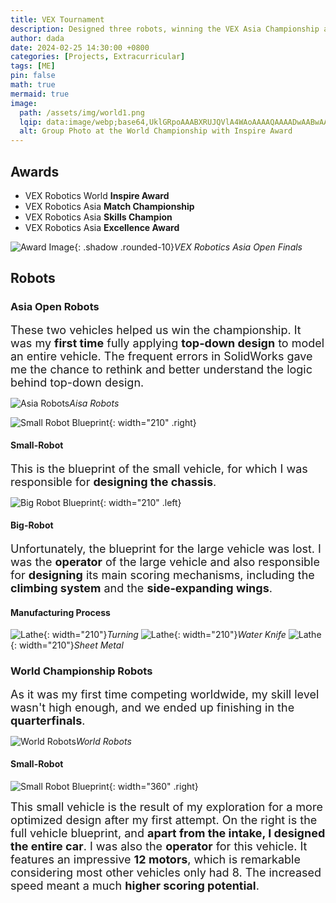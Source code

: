 ```yaml
---
title: VEX Tournament
description: Designed three robots, winning the VEX Asia Championship and qualifying for Worlds, while earning the Inspire Award.
author: dada
date: 2024-02-25 14:30:00 +0800
categories: [Projects, Extracurricular]
tags: [ME]
pin: false
math: true
mermaid: true
image:
  path: /assets/img/world1.png
  lqip: data:image/webp;base64,UklGRpoAAABXRUJQVlA4WAoAAAAQAAAADwAABwAAQUxQSDIAAAARL0AmbZurmr57yyIiqE8oiG0bejIYEQTgqiDA9vqnsUSI6H+oAERp2HZ65qP/VIAWAFZQOCBCAAAA8AEAnQEqEAAIAAVAfCWkAALp8sF8rgRgAP7o9FDvMCkMde9PK7euH5M1m6VWoDXf2FkP3BqV0ZYbO6NA/VFIAAAA
  alt: Group Photo at the World Championship with Inspire Award
---
```


## **Awards**
- VEX Robotics World **Inspire Award**
- VEX Robotics Asia **Match Championship**
- VEX Robotics Asia **Skills Champion**
- VEX Robotics Asia **Excellence Award**

![Award Image](/assets/img/award.jpg){: .shadow .rounded-10}_VEX Robotics Asia Open Finals_



## **Robots**

### **Asia Open Robots**

<span style="font-size:18px">These two vehicles helped us win the championship. It was my **first time** fully applying **top-down design** to model an entire vehicle. The frequent errors in SolidWorks gave me the chance to rethink and better understand the logic behind top-down design.
</span>


![Asia Robots](/assets/img/asiaRobots.jpg)_Aisa Robots_

![Small Robot Blueprint](/assets/img/asiaSmall.png){: width="210" .right}

#### Small-Robot

<span style="font-size:18px">This is the blueprint of the small vehicle, for which I was responsible for **designing the chassis**.
</span>

![Big Robot Blueprint](/assets/img/asiaBig.jpg){: width="210" .left}

#### Big-Robot

<span style="font-size:18px">Unfortunately, the blueprint for the large vehicle was lost. I was the **operator** of the large vehicle and also responsible for **designing** its main scoring mechanisms, including the **climbing system** and the **side-expanding wings**.
</span>

#### Manufacturing Process

![Lathe](/assets/img/turning.jpg){: width="210"}_Turning_
![Lathe](/assets/img/waterKnife.jpg){: width="210"}_Water Knife_
![Lathe](/assets/img/sheetMetal.jpg){: width="210"}_Sheet Metal_

### **World Championship Robots**

<span style="font-size:18px">As it was my first time competing worldwide, my skill level wasn't high enough, and we ended up finishing in the **quarterfinals**.
</span>

![World Robots](/assets/img/worldRobots.jpg)_World Robots_

#### Small-Robot

![Small Robot Blueprint](/assets/img/worldSmall.png){: width="360" .right}

<span style="font-size:18px">This small vehicle is the result of my exploration for a more optimized design after my first attempt. On the right is the full vehicle blueprint, and **apart from the intake, I designed the entire car**. I was also the **operator** for this vehicle. It features an impressive **12 motors**, which is remarkable considering most other vehicles only had 8. The increased speed meant a much **higher scoring potential**.
</span>
